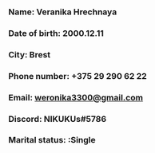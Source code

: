 ### __Name:__           Veranika Hrechnaya
### __Date of birth:__  2000.12.11
### __City:__           Brest
### __Phone number:__   +375 29 290 62 22
### __Email:__          weronika3300@gmail.com
### __Discord:__       NIKUKUs#5786
### __Marital status:__ :Single

